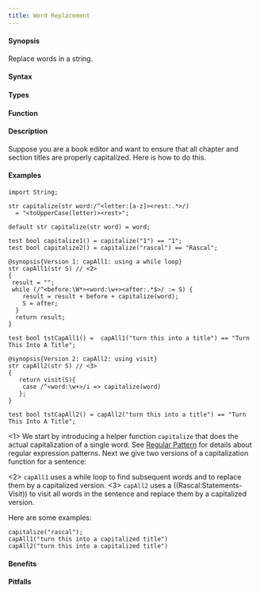 ```yaml
---
title: Word Replacement
---
```


#### Synopsis

Replace words in a string.

#### Syntax

#### Types

#### Function

#### Description

Suppose you are a book editor and want to ensure that all chapter
and section titles are properly capitalized. Here is how to do this. 

#### Examples

```rascal-commands
import String;

str capitalize(str word:/^<letter:[a-z]><rest:.*>/) 
  = "<toUpperCase(letter)><rest>";

default str capitalize(str word) = word;

test bool capitalize1() = capitalize("1") == "1";
test bool capitalize2() = capitalize("rascal") == "Rascal";

@synopsis{Version 1: capAll1: using a while loop}
str capAll1(str S) // <2>
{
 result = "";
 while (/^<before:\W*><word:\w+><after:.*$>/ := S) { 
    result = result + before + capitalize(word);
    S = after;
  }
  return result;
}

test bool tstCapAll1() =  capAll1("turn this into a title") == "Turn This Into A Title";

@synopsis{Version 2: capAll2: using visit}
str capAll2(str S) // <3>
{
   return visit(S){
   	case /^<word:\w+>/i => capitalize(word)
   };
}

test bool tstCapAll2() = capAll2("turn this into a title") == "Turn This Into A Title";
```

                
<1> We start by introducing a helper function `capitalize` that does the actual capitalization of a single word.
    See [Regular Pattern]((Rascal:Patterns-Regular)) for details about regular expression patterns.
    Next we give two versions of a capitalization function for a sentence:

<2> `capAll1` uses a while loop to find subsequent words and to replace them by a capitalized version.
<3> `capAll2` uses a ((Rascal:Statements-Visit)) to visit all words in the sentence and replace them by a capitalized version.


Here are some examples:

```rascal-shell,continue
capitalize("rascal");
capAll1("turn this into a capitalized title")
capAll2("turn this into a capitalized title")
```

#### Benefits

#### Pitfalls

